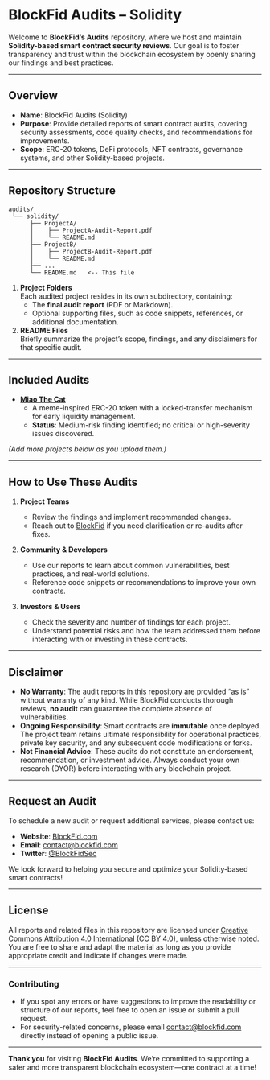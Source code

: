 # BlockFid Audits – Solidity

Welcome to **BlockFid’s Audits** repository, where we host and maintain **Solidity-based smart contract security reviews**. Our goal is to foster transparency and trust within the blockchain ecosystem by openly sharing our findings and best practices.

---

## Overview

- **Name**: BlockFid Audits (Solidity)  
- **Purpose**: Provide detailed reports of smart contract audits, covering security assessments, code quality checks, and recommendations for improvements.  
- **Scope**: ERC-20 tokens, DeFi protocols, NFT contracts, governance systems, and other Solidity-based projects.

---
## Repository Structure

```
audits/
 └── solidity/
      ├── ProjectA/
      │    ├── ProjectA-Audit-Report.pdf
      │    └── README.md
      ├── ProjectB/
      │    ├── ProjectB-Audit-Report.pdf
      │    └── README.md
      ├── ...
      └── README.md   <-- This file
```

1. **Project Folders**  
   Each audited project resides in its own subdirectory, containing:
   - The **final audit report** (PDF or Markdown).
   - Optional supporting files, such as code snippets, references, or additional documentation.
2. **README Files**  
   Briefly summarize the project’s scope, findings, and any disclaimers for that specific audit.

---

## Included Audits

- **[Miao The Cat](./MiaoTheCat/)**  
  - A meme-inspired ERC-20 token with a locked-transfer mechanism for early liquidity management.  
  - **Status**: Medium-risk finding identified; no critical or high-severity issues discovered.

*(Add more projects below as you upload them.)*

---

## How to Use These Audits

1. **Project Teams**  
   - Review the findings and implement recommended changes.  
   - Reach out to [BlockFid](mailto:contact@blockfid.com) if you need clarification or re-audits after fixes.

2. **Community & Developers**  
   - Use our reports to learn about common vulnerabilities, best practices, and real-world solutions.  
   - Reference code snippets or recommendations to improve your own contracts.

3. **Investors & Users**  
   - Check the severity and number of findings for each project.  
   - Understand potential risks and how the team addressed them before interacting with or investing in these contracts.

---

## Disclaimer

- **No Warranty**: The audit reports in this repository are provided “as is” without warranty of any kind. While BlockFid conducts thorough reviews, **no audit** can guarantee the complete absence of vulnerabilities.
- **Ongoing Responsibility**: Smart contracts are **immutable** once deployed. The project team retains ultimate responsibility for operational practices, private key security, and any subsequent code modifications or forks.
- **Not Financial Advice**: These audits do not constitute an endorsement, recommendation, or investment advice. Always conduct your own research (DYOR) before interacting with any blockchain project.

---

## Request an Audit

To schedule a new audit or request additional services, please contact us:

- **Website**: [BlockFid.com](https://BlockFid.com)  
- **Email**: [contact@blockfid.com](mailto:contact@blockfid.com)  
- **Twitter**: [@BlockFidSec](https://twitter.com/BlockFidSec)

We look forward to helping you secure and optimize your Solidity-based smart contracts!

---

## License

All reports and related files in this repository are licensed under [Creative Commons Attribution 4.0 International (CC BY 4.0)](https://creativecommons.org/licenses/by/4.0/), unless otherwise noted. You are free to share and adapt the material as long as you provide appropriate credit and indicate if changes were made.

---

### Contributing

- If you spot any errors or have suggestions to improve the readability or structure of our reports, feel free to open an issue or submit a pull request.  
- For security-related concerns, please email [contact@blockfid.com](mailto:contact@blockfid.com) directly instead of opening a public issue.

---

**Thank you** for visiting **BlockFid Audits**. We’re committed to supporting a safer and more transparent blockchain ecosystem—one contract at a time!
